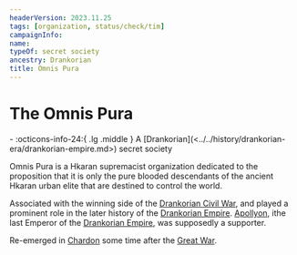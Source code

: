 ```yaml
---
headerVersion: 2023.11.25
tags: [organization, status/check/tim]
campaignInfo:
name:
typeOf: secret society
ancestry: Drankorian
title: Omnis Pura
---
```

# The Omnis Pura
<div class="grid cards ext-narrow-margin ext-one-column" markdown>
-
   :octicons-info-24:{ .lg .middle } A [Drankorian](<../../history/drankorian-era/drankorian-empire.md>) secret society  
</div>


Omnis Pura is a Hkaran supremacist organization dedicated to the proposition that it is only the pure blooded descendants of the ancient Hkaran urban elite that are destined to control the world.

Associated with the winning side of the [Drankorian Civil War](<../../events/drankorian-civil-war.md>), and played a prominent role in the later history of the [Drankorian Empire](<../../history/drankorian-era/drankorian-empire.md>). [Apollyon](<../../people/historical-figures/drankorian-emperors/apollyon.md>), ithe last Emperor of the [Drankorian Empire](<../../history/drankorian-era/drankorian-empire.md>), was supposedly a supporter. 

Re-emerged in [Chardon](<../../gazetteer/west-coast/chardonian-empire/chardon/chardon.md>) some time after the [Great War](<../../events/1500s/great-war.md>). 

